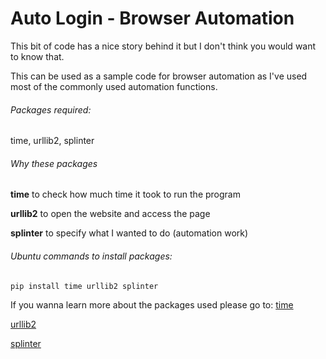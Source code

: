 # Auto Login - Browser Automation
This bit of code has a nice story behind it but I don't think you would want to know that.

This can be used as a sample code for browser automation as I've used most of the commonly used automation functions.

###### Packages required: 
time, urllib2, splinter


###### Why these packages
**time** to check how much time it took to run the program

**urllib2** to open the website and access the page

**splinter** to specify what I wanted to do (automation work)

###### Ubuntu commands to install packages:
`pip install time urllib2 splinter`

If you wanna learn more about the packages used please go to:
[time](https://docs.python.org/2/library/time.html)

[urllib2](https://docs.python.org/2/library/urllib2.html)

[splinter](https://splinter.readthedocs.io/en/latest/)